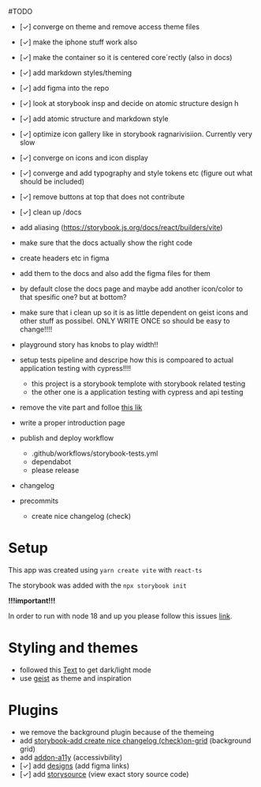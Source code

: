 

#TODO 
- [✓] converge on theme and remove access theme files
- [✓] make the iphone stuff work also
- [✓] make the container so it is centered core´rectly (also in docs)

- [✓] add markdown styles/theming
- [✓] add figma into the repo
- [✓] look at storybook insp and decide on atomic structure design h
- [✓] add atomic structure and markdown style
- [✓] optimize icon gallery like in storybook ragnarivisiion. Currently very slow
- [✓] converge on icons and icon display
- [✓] converge and add typography and style tokens etc (figure out what should be included)
- [✓] remove buttons at top that does not contribute 
- [✓] clean up /docs  
-  add aliasing (https://storybook.js.org/docs/react/builders/vite)
- make sure that the docs actually show the right code

- create headers etc in figma 
- add them to the docs and also add the figma files for them
- by default close the docs page and maybe add another icon/color to that spesific one? but at bottom?
- make sure that i clean up so it is as little dependent on geist icons and other stuff as possibel. ONLY WRITE ONCE so should be easy to change!!!!

- playground story has knobs to play width!!

- setup tests pipeline and descripe how this is compoared to actual application testing with cypress!!!!
    - this project is a storybook templote with storybook related testing
    - the other one is a application testing with cypress and api testing
    
- remove the vite part and folloe [this lik](https://davidyeiser.com/tutorials/storybook-react-with-dark-mode)
- write a proper introduction page
- publish and deploy workflow
    - .github/workflows/storybook-tests.yml
    - dependabot
    - please release
- changelog
- precommits
    - create nice changelog (check)  


# Setup

This app was created using  `yarn create vite` with `react-ts`

The storybook was added with the `npx storybook init`


**!!!important!!!**

In order to run with node 18 and up you please follow this issues [link](https://github.com/storybookjs/storybook/issues/16555). 


# Styling and themes #
 
- followed this [Text](https://davidyeiser.com/tutorials/storybook-react-with-dark-mode) to get dark/light mode
- use [geist](https://geist-ui.dev/) as theme and inspiration


# Plugins #

- we remove the background plugin because of the themeing
- add [storybook-add create nice changelog (check)on-grid](storybook-addon-grid)  (background grid)
- add [addon-a11y](https://storybook.js.org/addons/@storybook/addon-a11y) (accessivbility)
- [✓] add [designs](https://storybook.js.org/addons/storybook-addon-designs) (add figma links)
- [✓] add [storysource](https://storybook.js.org/addons/@storybook/addon-storysource) (view exact story source code)
